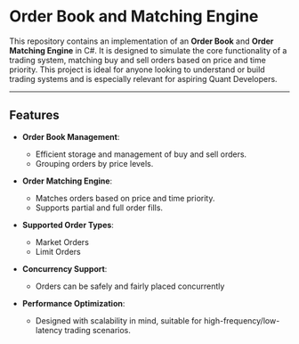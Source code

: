 # Order Book and Matching Engine

This repository contains an implementation of an **Order Book** and **Order Matching Engine** in C#. It is designed to simulate the core functionality of a trading system, matching buy and sell orders based on price and time priority. This project is ideal for anyone looking to understand or build trading systems and is especially relevant for aspiring Quant Developers.

---

## Features

- **Order Book Management**:
  - Efficient storage and management of buy and sell orders.
  - Grouping orders by price levels.

- **Order Matching Engine**:
  - Matches orders based on price and time priority.
  - Supports partial and full order fills.

- **Supported Order Types**:
  - Market Orders
  - Limit Orders

- **Concurrency Support**:
  - Orders can be safely and fairly placed concurrently

- **Performance Optimization**:
  - Designed with scalability in mind, suitable for high-frequency/low-latency trading scenarios.

